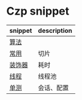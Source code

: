 # Czp snippet

snippet|description
---|---
[算法](./Algorithm/README.md)|
[常用](./Common/README.md)|切片
[装饰器](./Decorator/README.md)|耗时
[线程](./threading/README.md)|线程池
[单测](./unittest/README.md)|会话、配置
